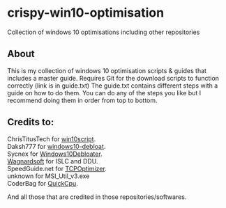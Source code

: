 # crispy-win10-optimisation
Collection of windows 10 optimisations including other repositories

## About
This is my collection of windows 10 optimisation scripts & guides that includes a master guide. Requires Git for the download scripts to function correctly (link is in guide.txt)
The guide.txt contains different steps with a guide on how to do them. You can do any of the steps you like but I recommend doing them in order from top to bottom.

## Credits to:
ChrisTitusTech for [win10script](https://github.com/ChrisTitusTech/win10script).  
Daksh777 for [windows10-debloat](https://github.com/Daksh777/windows10-debloat).  
Sycnex for [Windows10Debloater](https://github.com/Sycnex/Windows10Debloater).  
[Wagnardsoft](https://www.wagnardsoft.com/forums/) for ISLC and DDU.  
SpeedGuide.net for [TCPOptimizer](https://www.speedguide.net/downloads.php).  
unknown for MSI_Util_v3.exe  
CoderBag for [QuickCpu](https://coderbag.com/product/quickcpu).
  
And all those that are credited in those repositories/softwares.
